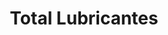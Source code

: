---
title: "Total Lubricantes"
url: /ciudad-autonoma-de-buenos-aires/total-lubricantes-avenida-juan-bautista-justo/
shop: reparación de automóviles
---